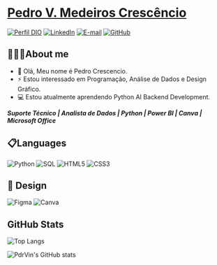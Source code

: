 # [Pedro V. Medeiros Crescêncio](https://www.linkedin.com/in/pedro-crescencio/)

[![Perfil DIO](https://img.shields.io/badge/-Meu%20Perfil%20na%20DIO-0077B5?style=for-the-badge&logo=gitbook&logoColor=white)](https://www.dio.me/users/ped_vin42cres)
[![LinkedIn](https://img.shields.io/badge/linkedin-%230077B5.svg?style=for-the-badge&logo=linkedin&logoColor=white)](https://www.linkedin.com/in/pedro-crescencio/)
[![E-mail](https://img.shields.io/badge/-Email-0077B5?style=for-the-badge&logo=gmail&logoColor=white)](mailto:pedro.mcrescencio@gmail.com)
[![GitHub](https://img.shields.io/badge/GitHub-0077B5?style=for-the-badge&logo=github&logoColor=white)](https://github.com/PdrVin)

## **💁🏽‍♂️About me**
- 👋 Olá, Meu nome é Pedro Crescencio.
- ⚡ Estou interessado em Programação, Análise de Dados e Design Gráfico.
- 💻 Estou atualmente aprendendo Python AI Backend Development.

**_Suporte Técnico | Analista de Dados | Python | Power BI | Canva | Microsoft Office_**

## **📋Languages**
![Python](https://img.shields.io/badge/Python-3670A0?style=for-the-badge&logo=python&logoColor=ffdd54)
![SQL](https://img.shields.io/badge/sql-%23239120.svg?style=for-the-badge&logo=sqlite&logoColor=white)
![HTML5](https://img.shields.io/badge/html5-%23E34F26.svg?style=for-the-badge&logo=html5&logoColor=white)
![CSS3](https://img.shields.io/badge/css3-%231572B6.svg?style=for-the-badge&logo=css3&logoColor=white)

## **🎨 Design**
![Figma](https://img.shields.io/badge/figma-F24E1E.svg?style=for-the-badge&logo=figma&logoColor=white)
![Canva](https://img.shields.io/badge/canva-581bbd.svg?style=for-the-badge&logo=canva&logoColor=white)

## **GitHub Stats**
![Top Langs](https://github-readme-stats.vercel.app/api/top-langs/?username=PdrVin&layout=donut&theme=github_dark_dimmed)

![PdrVin's GitHub stats](https://github-readme-stats.vercel.app/api?username=PdrVin&show_icons=true&theme=github_dark_dimmed&hide_title=true&)
